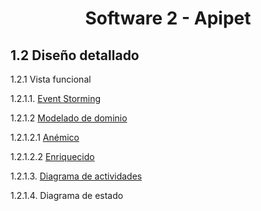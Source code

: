 # <center> Software 2 - Apipet  #

## 1.2 Diseño detallado

1.2.1 Vista funcional

1.2.1.1. [Event Storming](https://github.com/MiguelRiosT/ApipetDocumentacion/tree/main/Dise%C3%B1o%20detallado/Vista%20funcional/EventStorming)

1.2.1.2 [Modelado de dominio]()

1.2.1.2.1 [Anémico]()

1.2.1.2.2 [Enriquecido]()

1.2.1.3. [Diagrama de actividades](https://github.com/MiguelRiosT/ApipetDocumentacion/tree/main/Dise%C3%B1o%20detallado/Diagrama%20de%20Actividades)

1.2.1.4. Diagrama de estado




